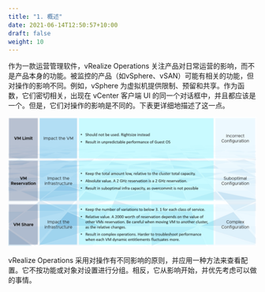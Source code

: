 ```yaml
---
title: "1. 概述"
date: 2021-06-14T12:50:57+10:00
draft: false
weight: 10
---
```


作为一款运营管理软件，vRealize Operations 关注产品对日常运营的影响，而不是产品本身的功能。被监控的产品（如vSphere、vSAN）可能有相关的功能，但对操作的影响不同。例如，vSphere 为虚拟机提供限制、预留和共享。作为函数，它们密切相关，出现在 vCenter 客户端 UI 的同一个对话框中，并且都应该是一个。但是，它们对操作的影响是不同的。下表更详细地描述了这一点。

![资源分配管理](1.4.1-fig-1.png)

vRealize Operations 采用对操作有不同影响的原则，并应用一种方法来查看配置。它不按功能或对象对设置进行分组。相反，它从影响开始，并优先考虑可以做的事情。